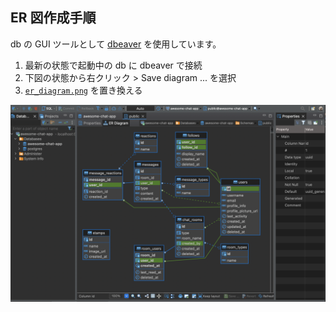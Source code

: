 ## ER 図作成手順

db の GUI ツールとして [dbeaver](https://github.com/dbeaver/dbeaver) を使用しています。

1. 最新の状態で起動中の db に dbeaver で接続
2. 下図の状態から右クリック > Save diagram ... を選択
3. [`er_diagram.png`](./er_diagram.png) を置き換える

![dbeaver を操作中の画面例](usage-dbeaver.png)
